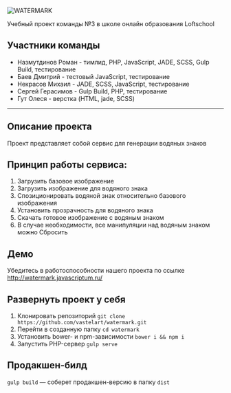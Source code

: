 ![WATERMARK](http://watermark.javascriptum.ru/img/logo.png)

Учебный проект команды №3 в школе онлайн образования Loftschool 
## Участники команды
* Назмутдинов Роман - тимлид, PHP, JavaScript, JADE, SCSS, Gulp Build, тестирование
* Баев Дмитрий - тестовый JavaScript, тестирование
* Некрасов Михаил - JADE, SCSS, JavaScript, тестирование
* Сергей Герасимов - Gulp Build, PHP, тестирование
* Гут Олеся - верстка (HTML, jade, SCSS)

---
## Описание проекта  
Проект представляет собой сервис для генерации водяных знаков  
## Принцип работы сервиса:  
1. Загрузить базовое изображение  
2. Загрузить изображение для водяного знака  
3. Спозиционировать водяной знак относительно базового изображения  
4. Установить прозрачность для водяного знака  
5. Скачать готовое изображение с водяным знаком  
6. В случае необходимости, все манипуляции над водяным знаком можно Сбросить  

## Демо  
Убедитесь в работоспособности нашего проекта по ссылке  
<http://watermark.javascriptum.ru/>

## Развернуть проект у себя
1. Клонировать репозиторий `git clone https://github.com/vastelart/watermark.git`
2. Перейти в созданную папку `cd watermark`
3. Установить bower- и npm-зависимости `bower i && npm i`
4. Запустить PHP-сервер `gulp serve`

## Продакшен-билд
`gulp build` — соберет продакшен-версию в папку `dist`
